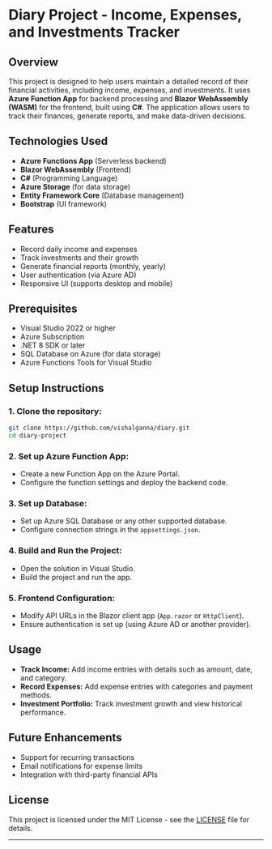 # Diary Project - Income, Expenses, and Investments Tracker

## Overview
This project is designed to help users maintain a detailed record of their financial activities, including income, expenses, and investments. It uses **Azure Function App** for backend processing and **Blazor WebAssembly (WASM)** for the frontend, built using **C#**. The application allows users to track their finances, generate reports, and make data-driven decisions.

## Technologies Used
- **Azure Functions App** (Serverless backend)
- **Blazor WebAssembly** (Frontend)
- **C#** (Programming Language)
- **Azure Storage** (for data storage)
- **Entity Framework Core** (Database management)
- **Bootstrap** (UI framework)

## Features
- Record daily income and expenses
- Track investments and their growth
- Generate financial reports (monthly, yearly)
- User authentication (via Azure AD)
- Responsive UI (supports desktop and mobile)

## Prerequisites
- Visual Studio 2022 or higher
- Azure Subscription
- .NET 8 SDK or later
- SQL Database on Azure (for data storage)
- Azure Functions Tools for Visual Studio

## Setup Instructions

### 1. Clone the repository:
```bash
git clone https://github.com/vishalganna/diary.git
cd diary-project
```

### 2. Set up Azure Function App:
- Create a new Function App on the Azure Portal.
- Configure the function settings and deploy the backend code.

### 3. Set up Database:
- Set up Azure SQL Database or any other supported database.
- Configure connection strings in the `appsettings.json`.

### 4. Build and Run the Project:
- Open the solution in Visual Studio.
- Build the project and run the app.

### 5. Frontend Configuration:
- Modify API URLs in the Blazor client app (`App.razor` or `HttpClient`).
- Ensure authentication is set up (using Azure AD or another provider).

## Usage
- **Track Income:** Add income entries with details such as amount, date, and category.
- **Record Expenses:** Add expense entries with categories and payment methods.
- **Investment Portfolio:** Track investment growth and view historical performance.

## Future Enhancements
- Support for recurring transactions
- Email notifications for expense limits
- Integration with third-party financial APIs

## License
This project is licensed under the MIT License - see the [LICENSE](LICENSE) file for details.

---
